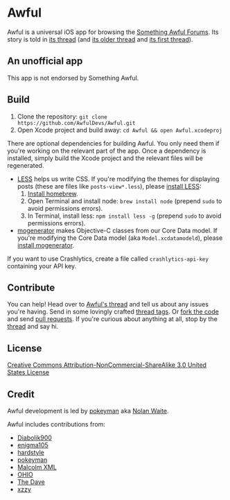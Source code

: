Awful
=====

Awful is a universal iOS app for browsing the [Something Awful Forums][forums]. Its story is told in [its thread][current thread] (and [its older thread][second thread] and [its first thread][first thread]).

[forums]: http://forums.somethingawful.com
[current thread]: http://forums.somethingawful.com/showthread.php?threadid=3510131
[second thread]: http://forums.somethingawful.com/showthread.php?threadid=3381510
[first thread]: http://forums.somethingawful.com/showthread.php?threadid=3483760

An unofficial app
-----------------

This app is not endorsed by Something Awful.

Build
-----

1. Clone the repository: `git clone https://github.com/AwfulDevs/Awful.git`
2. Open Xcode project and build away: `cd Awful && open Awful.xcodeproj`

There are optional dependencies for building Awful. You only need them if you're working on the relevant part of the app. Once a dependency is installed, simply build the Xcode project and the relevant files will be regenerated.

* [LESS][] helps us write CSS. If you're modifying the themes for displaying posts (these are files like `posts-view*.less`), please [install LESS][LESS]:
    1. [Install homebrew](http://mxcl.github.com/homebrew/).
    2. Open Terminal and install node: `brew install node` (prepend `sudo` to avoid permissions errors).
    3. In Terminal, install less: `npm install less -g` (prepend `sudo` to avoid permissions errors).
* [mogenerator][] makes Objective-C classes from our Core Data model. If you're modifying the Core Data model (aka `Model.xcdatamodeld`), please [install mogenerator][mogenerator].

If you want to use Crashlytics, create a file called `crashlytics-api-key` containing your API key.

[LESS]: http://lesscss.org/#usage
[mogenerator]: http://rentzsch.github.com/mogenerator/

Contribute
----------

You can help! Head over to [Awful's thread][current thread] and tell us about any issues you're having. Send in some lovingly crafted [thread tags][]. Or [fork the code][fork] and send [pull requests][]. If you're curious about anything at all, stop by the [thread][current thread] and say hi.

[thread tags]: https://github.com/AwfulDevs/Awful/blob/master/Resources/Thread%20Tags/README.md#thread-tags
[fork]: https://github.com/AwfulDevs/Awful/fork_select
[pull requests]: https://github.com/AwfulDevs/Awful/pulls

License
-------

[Creative Commons Attribution-NonCommercial-ShareAlike 3.0 United States License](http://creativecommons.org/licenses/by-nc-sa/3.0/us/)

Credit
------

Awful development is led by [pokeyman][] aka [Nolan Waite](https://github.com/nolanw).

Awful includes contributions from:

- [Diabolik900](http://forums.somethingawful.com/member.php?action=getinfo&userid=113215)
- [enigma105](http://forums.somethingawful.com/member.php?action=getinfo&userid=51258)
- [hardstyle](http://forums.somethingawful.com/member.php?action=getinfo&userid=51070)
- [pokeyman][]
- [Malcolm XML](http://forums.somethingawful.com/member.php?action=getinfo&userid=154586)
- [OHIO](http://forums.somethingawful.com/member.php?action=getinfo&userid=82915)
- [The Dave](http://forums.somethingawful.com/member.php?action=getinfo&userid=41741)
- [xzzy](http://forums.somethingawful.com/member.php?action=getinfo&userid=148096)

[pokeyman]: http://forums.somethingawful.com/member.php?action=getinfo&userid=106125
